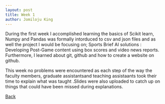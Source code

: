 ```yaml
---
layout: post
title: Week 1
author: Jomiloju King
---
```


During the first week I accomplished learning the basics of Scikit learn, Numpy and Pandas was formally
intorduced to csv and json files and as well the project I would be focusing on;
Sports Brief AI solutions : Developing Post-Game content using box scores and video news reports. 
Furthermore, I learned about git, github and how to create a website on github. 

This week no problems were encountered as each step of the way the faculty members, graduate 
assistantsand teaching assistaants took their time to explain what was taught .Slides were also 
uploaded to catch up on things that could have been missed during explanations.

[Back](./)

